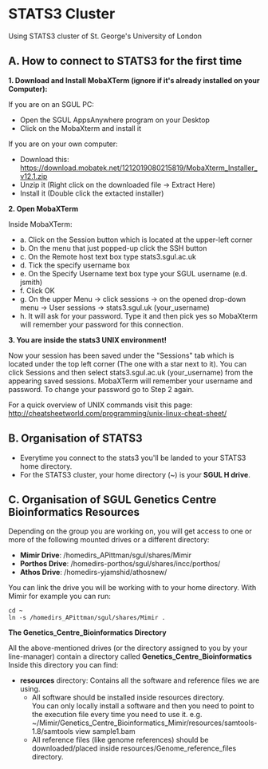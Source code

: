 # STATS3 Cluster
Using STATS3 cluster of St. George's University of London

## A. How to connect to STATS3 for the first time
**1. Download and Install MobaXTerm (ignore if it's already installed on your Computer):**

If you are on an SGUL PC:
+ Open the SGUL AppsAnywhere program on your Desktop
+ Click on the MobaXterm and install it

If you are on your own computer:
- Download this: https://download.mobatek.net/1212019080215819/MobaXterm_Installer_v12.1.zip
- Unzip it (Right click on the downloaded file -> Extract Here)
- Install it (Double click the extacted installer)

**2. Open MobaXTerm**

Inside MobaXTerm:
- a. Click on the Session button which is located at the upper-left corner
- b. On the menu that just popped-up click the SSH button
- c. On the Remote host text box type stats3.sgul.ac.uk
- d. Tick the specify username box
- e. On the Specify Username text box type your SGUL username (e.d. jsmith)
- f. Click OK
- g. On the upper Menu -> click sessions -> on the opened drop-down menu -> User sessions -> stats3.sgul.uk (your_username)
- h. It will ask for your password. Type it and then pick yes so MobaXterm will remember your password for this connection.

**3. You are inside the stats3 UNIX environment!**

Now your session has been saved under the "Sessions" tab which is located under the top left corner (The one with a star next to it).
You can click Sessions and then select stats3.sgul.ac.uk (your_username) from the appearing saved sessions.
MobaXTerm will remember your username and password. To change your password go to Step 2 again.

For a quick overview of UNIX commands visit this page: http://cheatsheetworld.com/programming/unix-linux-cheat-sheet/

## B. Organisation of STATS3

- Everytime you connect to the stats3 you'll be landed to your STATS3 home directory.  
- For the STATS3 cluster, your home directory (~) is your **SGUL H drive**.

## C. Organisation of SGUL Genetics Centre Bioinformatics Resources

Depending on the group you are working on, you will get access to one or more of the following mounted drives or a different directory:
- **Mimir Drive**: /homedirs_APittman/sgul/shares/Mimir
- **Porthos Drive**: /homedirs-porthos/sgul/shares/incc/porthos/
- **Athos Drive**: /homedirs-yjamshid/athosnew/

You can link the drive you will be working with to your home directory.
With Mimir for example you can run:
```
cd ~
ln -s /homedirs_APittman/sgul/shares/Mimir .
```

**The Genetics_Centre_Bioinformatics Directory**  

All the above-mentioned drives (or the directory assigned to you by your line-manager) contain a directory called **Genetics_Centre_Bioinformatics**  
Inside this directory you can find:
- **resources** directory: Contains all the software and reference files we are using.
  - All software should be installed inside resources directory.  
    You can only locally install a software and then you need to point to the execution file every time you need to use it.
    e.g. ~/Mimir/Genetics_Centre_Bioinformatics_Mimir/resources/samtools-1.8/samtools view sample1.bam
  - All reference files (like genome references) should be downloaded/placed inside resources/Genome_reference_files directory.


